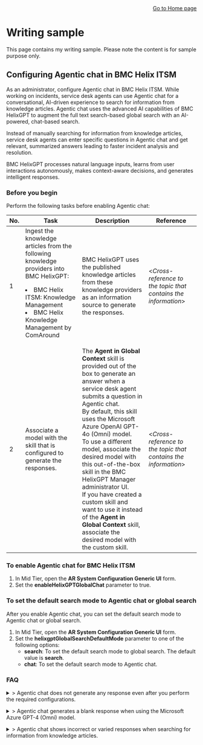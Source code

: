 <div style="text-align: right">
<a href="https://rkaruvath.github.io/WorkSamples/index.html">Go to Home page</a>
</div>
 
# Writing sample
This page contains my writing sample. Please note the content is for sample purpose only.

## Configuring Agentic chat in BMC Helix ITSM

As an administrator, configure Agentic chat in BMC Helix ITSM. While working on incidents, service desk agents can use Agentic chat for a conversational, AI-driven experience to search for information from knowledge articles. Agentic chat uses the advanced AI capabilities of BMC HelixGPT to augment the full text search-based global search with an AI-powered, chat-based search.

Instead of manually searching for information from knowledge articles, service desk agents can enter specific questions in Agentic chat and get relevant, summarized answers leading to faster incident analysis and resolution.

BMC HelixGPT processes natural language inputs, learns from user interactions autonomously, makes context-aware decisions, and generates intelligent responses.

### Before you begin
Perform the following tasks before enabling Agentic chat:

|No.|Task|Description|Reference|
|---|---|---|---|
|1|Ingest the knowledge articles from the following knowledge providers into BMC HelixGPT:<p><ui><li>BMC Helix ITSM: Knowledge Management</li><li>BMC Helix Knowledge Management by ComAround</li></ui></p>|BMC HelixGPT uses the published knowledge articles from these knowledge providers as an information source to generate the responses.|<*Cross-reference to the topic that contains the information*>|
|2|Associate a model with the skill that is configured to generate the responses.|The **Agent in Global Context** skill is provided out of the box to generate an answer when a service desk agent submits a question in Agentic chat.<br>By default, this skill uses the Microsoft Azure OpenAI GPT-4o (Omni) model.<br>To use a different model, associate the desired model with this out-of-the-box skill in the BMC HelixGPT Manager administrator UI.<br>If you have created a custom skill and want to use it instead of the **Agent in Global Context** skill, associate the desired model with the custom skill.|<*Cross-reference to the topic that contains the information*>|

### To enable Agentic chat for BMC Helix ITSM
1. In Mid Tier, open the **AR System Configuration Generic UI** form.
2. Set the **enableHelixGPTGlobalChat** parameter to true.

### To set the default search mode to Agentic chat or global search 
After you enable Agentic chat, you can set the default search mode to Agentic chat or global search.

1. In Mid Tier, open the **AR System Configuration Generic UI** form.
2. Set the **helixgptGlobalSearchDefaultMode** parameter to one of the following options:
   * **search**: To set the default search mode to global search. The default value is **search**.
   * **chat**: To set the default search mode to Agentic chat.

### FAQ
<details>
  <summary>> Agentic chat does not generate any response even after you perform the required configurations.</summary>
<p>
  Possible reasons:</p>
<p>
  * A relevant published knowledge article does not exist in the knowledge repository referenced by BMC HelixGPT.</p>
<p>
  *	A relevant published knowledge article exists, but the logged-in user is not entitled to view the knowledge article.</p>
</details>
<p></p>
<details>
  <summary>> Agentic chat generates a blank response when using the Microsoft Azure GPT-4 (Omni) model.</summary>
 <p>
 The token per minute (TPM) rate limit configured for the Microsoft Azure GPT-4 (Omni) model might be reached.</p>
</details>
<p></p>
<details>
  <summary>> Agentic chat shows incorrect or varied responses when searching for information from knowledge articles.</summary>
<p>  
  Possible reasons:</p>
<p>
  * Response generation depends on many factors such as accuracy of the knowledge articles, model, and prompt configuration. Therefore, the generated responses might vary.</p>
<p>
  * BMC HelixGPT does not use information present in the attached documents of the knowledge articles for generating responses. Therefore, if the information is present in an attached document of a knowledge article, the generated response does not contain the information.</p>
</details>